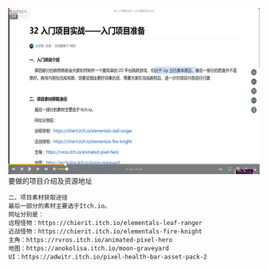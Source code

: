 <img src='./img/2023-09-19-11-06-00.png' height=333px></img>  
要做的项目介绍及资源地址

```
二、项目素材获取途径
最后一部分的素材主要选于Itch.io。
网址分别是：
远程怪物：https://chierit.itch.io/elementals-leaf-ranger
近战怪物：https://chierit.itch.io/elementals-fire-knight
主角：https://rvros.itch.io/animated-pixel-hero
地图：https://anokolisa.itch.io/moon-graveyard
UI：https://adwitr.itch.io/pixel-health-bar-asset-pack-2
```

